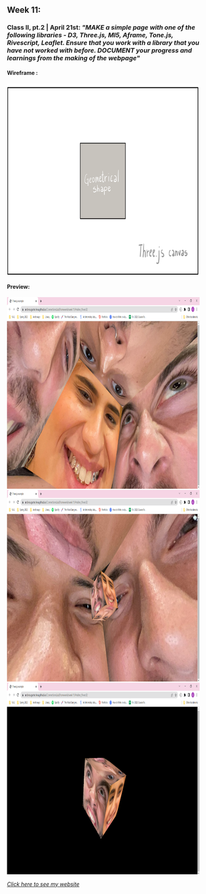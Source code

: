 ## Week 11:

### Class II, pt.2 | April 21st: _"MAKE a simple page with one of the following libraries - D3, Three.js, Ml5, Aframe, Tone.js, Rivescript, Leaflet. Ensure that you work with a library that you have not worked with before. DOCUMENT your progress and learnings from the making of the webpage"_

#### Wireframe :

<img src="wireframe.png" height ="500" />


#### Preview: 

<img src="test1.png" height ="500" />

<img src="test2.png" height ="500" />

<img src="test3.png" height ="500" />

[_Click here to see my website_](https://andresugartechea.github.io/ConnectionsLab/homework/week11/Andres_threeJS/)



